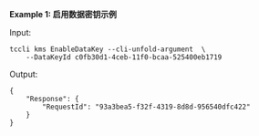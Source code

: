 **Example 1: 启用数据密钥示例**



Input: 

```
tccli kms EnableDataKey --cli-unfold-argument  \
    --DataKeyId c0fb30d1-4ceb-11f0-bcaa-525400eb1719
```

Output: 
```
{
    "Response": {
        "RequestId": "93a3bea5-f32f-4319-8d8d-956540dfc422"
    }
}
```

